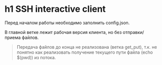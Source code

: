 h1 SSH interactive client
=========================
Перед началом работы необходимо заполнить config.json.

В главной ветке лежит рабочая версия клиента, но без отправки/приема файлов.

> Передача файлов до конца не реализована (ветка get_put), т.к. не понятно как реализовать получение текущего пути файла (echo $(pwd)) из потока.
